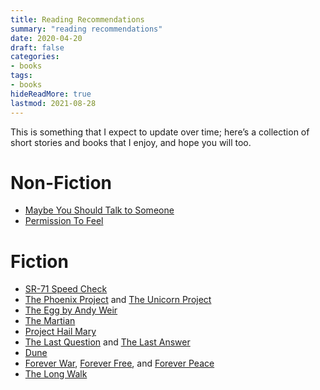 ```yaml
---
title: Reading Recommendations
summary: "reading recommendations"
date: 2020-04-20
draft: false
categories:
- books
tags:
- books
hideReadMore: true
lastmod: 2021-08-28
---
```


This is something that I expect to update over time; here’s a collection of short stories and books that I enjoy, and hope you will too.

# Non-Fiction

- [Maybe You Should Talk to Someone](https://en.wikipedia.org/wiki/Maybe_You_Should_Talk_to_Someone)
- [Permission To Feel](https://www.marcbrackett.com/about/book-permission-to-feel/)

# Fiction

- [SR-71 Speed Check](https://www.reddit.com/r/SR71/comments/2dpmw7/the_sr71_speed_check_story/)
- [The Phoenix Project](https://www.goodreads.com/book/show/17255186-the-phoenix-project?ac=1&from_search=true&qid=xvFZJjp3du&rank=3) and [The Unicorn Project](https://www.goodreads.com/book/show/44333183-the-unicorn-project)
- [The Egg by Andy Weir](http://galactanet.com/oneoff/theegg_mod.html)
- [The Martian](https://en.wikipedia.org/wiki/The_Martian_(Weir_novel))
- [Project Hail Mary](https://en.wikipedia.org/wiki/Project_Hail_Mary)
- [The Last Question](https://www.multivax.com/last_question.html) and [The Last Answer](https://www.thrivenotes.com/the-last-answer/)
- [Dune](https://en.wikipedia.org/wiki/Dune_(novel))
- [Forever War](https://en.wikipedia.org/wiki/The_Forever_War), [Forever Free](https://en.wikipedia.org/wiki/Forever_Free_(novel)), and [Forever Peace](https://en.wikipedia.org/wiki/Forever_Peace)
- [The Long Walk](https://en.wikipedia.org/wiki/The_Long_Walk)
